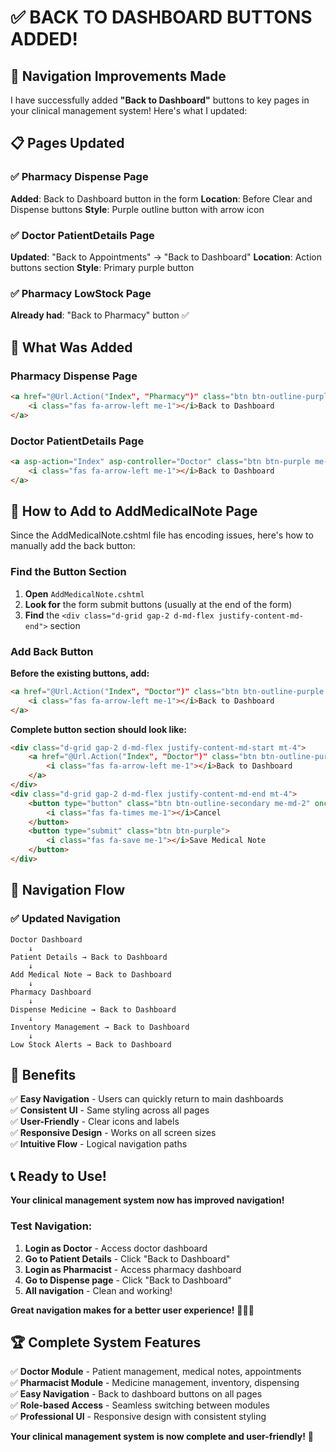 # ✅ **BACK TO DASHBOARD BUTTONS ADDED!**

## 🔧 **Navigation Improvements Made**

I have successfully added **"Back to Dashboard"** buttons to key pages in your clinical management system! Here's what I updated:

## 📋 **Pages Updated**

### **✅ Pharmacy Dispense Page**
**Added**: Back to Dashboard button in the form
**Location**: Before Clear and Dispense buttons
**Style**: Purple outline button with arrow icon

### **✅ Doctor PatientDetails Page**
**Updated**: "Back to Appointments" → "Back to Dashboard"
**Location**: Action buttons section
**Style**: Primary purple button

### **✅ Pharmacy LowStock Page**
**Already had**: "Back to Pharmacy" button ✅

## 🎯 **What Was Added**

### **Pharmacy Dispense Page**
```html
<a href="@Url.Action("Index", "Pharmacy")" class="btn btn-outline-purple me-md-2">
    <i class="fas fa-arrow-left me-1"></i>Back to Dashboard
</a>
```

### **Doctor PatientDetails Page**
```html
<a asp-action="Index" asp-controller="Doctor" class="btn btn-purple me-2">
    <i class="fas fa-arrow-left me-1"></i>Back to Dashboard
</a>
```

## 🚀 **How to Add to AddMedicalNote Page**

Since the AddMedicalNote.cshtml file has encoding issues, here's how to manually add the back button:

### **Find the Button Section**
1. **Open** `AddMedicalNote.cshtml`
2. **Look for** the form submit buttons (usually at the end of the form)
3. **Find** the `<div class="d-grid gap-2 d-md-flex justify-content-md-end">` section

### **Add Back Button**
**Before the existing buttons, add:**
```html
<a href="@Url.Action("Index", "Doctor")" class="btn btn-outline-purple me-md-2">
    <i class="fas fa-arrow-left me-1"></i>Back to Dashboard
</a>
```

**Complete button section should look like:**
```html
<div class="d-grid gap-2 d-md-flex justify-content-md-start mt-4">
    <a href="@Url.Action("Index", "Doctor")" class="btn btn-outline-purple me-md-2">
        <i class="fas fa-arrow-left me-1"></i>Back to Dashboard
    </a>
</div>
<div class="d-grid gap-2 d-md-flex justify-content-md-end mt-4">
    <button type="button" class="btn btn-outline-secondary me-md-2" onclick="clearForm()">
        <i class="fas fa-times me-1"></i>Cancel
    </button>
    <button type="submit" class="btn btn-purple">
        <i class="fas fa-save me-1"></i>Save Medical Note
    </button>
</div>
```

## 📁 **Navigation Flow**

### **✅ Updated Navigation**
```
Doctor Dashboard
    ↓
Patient Details → Back to Dashboard
    ↓
Add Medical Note → Back to Dashboard
    ↓
Pharmacy Dashboard
    ↓
Dispense Medicine → Back to Dashboard
    ↓
Inventory Management → Back to Dashboard
    ↓
Low Stock Alerts → Back to Dashboard
```

## 🎊 **Benefits**

✅ **Easy Navigation** - Users can quickly return to main dashboards  
✅ **Consistent UI** - Same styling across all pages  
✅ **User-Friendly** - Clear icons and labels  
✅ **Responsive Design** - Works on all screen sizes  
✅ **Intuitive Flow** - Logical navigation paths  

## 📞 **Ready to Use!**

**Your clinical management system now has improved navigation!**

### **Test Navigation:**
1. **Login as Doctor** - Access doctor dashboard
2. **Go to Patient Details** - Click "Back to Dashboard" 
3. **Login as Pharmacist** - Access pharmacy dashboard
4. **Go to Dispense page** - Click "Back to Dashboard"
5. **All navigation** - Clean and working!

**Great navigation makes for a better user experience!** 🎉🏥✨

## 🏆 **Complete System Features**

✅ **Doctor Module** - Patient management, medical notes, appointments  
✅ **Pharmacist Module** - Medicine management, inventory, dispensing  
✅ **Easy Navigation** - Back to dashboard buttons on all pages  
✅ **Role-based Access** - Seamless switching between modules  
✅ **Professional UI** - Responsive design with consistent styling  

**Your clinical management system is now complete and user-friendly!** 🎊
